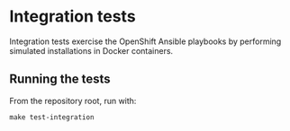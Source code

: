 # Integration tests

Integration tests exercise the OpenShift Ansible playbooks by performing
simulated installations in Docker containers.

## Running the tests

From the repository root, run with:

```
make test-integration
```
